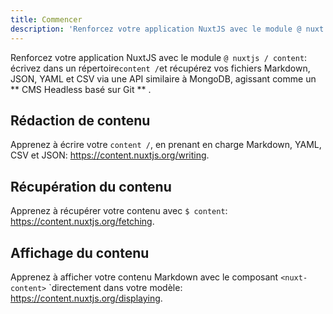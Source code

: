 ```yaml
---
title: Commencer
description: 'Renforcez votre application NuxtJS avec le module @ nuxt / content: écrivez dans un répertoire content / et récupérez vos fichiers Markdown, JSON, YAML et CSV via une API similaire à MongoDB, agissant comme un CMS Headless basé sur Git.'
---
```


Renforcez votre application NuxtJS avec le module `@ nuxtjs / content`: écrivez dans un répertoire` content / `et récupérez vos fichiers Markdown, JSON, YAML et CSV via une API similaire à MongoDB, agissant comme un ** CMS Headless basé sur Git ** .

## Rédaction de contenu

Apprenez à écrire votre `content /`, en prenant en charge Markdown, YAML, CSV et JSON: https://content.nuxtjs.org/writing.

## Récupération du contenu

Apprenez à récupérer votre contenu avec `$ content`: https://content.nuxtjs.org/fetching.

## Affichage du contenu

Apprenez à afficher votre contenu Markdown avec le composant `<nuxt-content>` `directement dans votre modèle: https://content.nuxtjs.org/displaying.